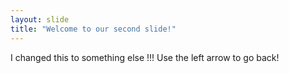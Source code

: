 ```yaml
---
layout: slide
title: "Welcome to our second slide!"
---
```

I changed this to something else !!!
Use the left arrow to go back!
